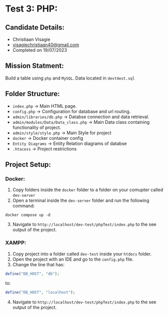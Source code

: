 # Test 3: PHP:

## Candidate Details:
 - Christiaan Visagie
 - visagiechristiaan40@gmail.com
 - Completed on 19/07/2023

## Mission Statment:
Build a table using `php` and `MySQL`. Data located in `devt4est.sql`

## Folder Structure:

 - `index.php` -> Main HTML page.
 - `config.php` -> Configuration for database and url routing.
 - `admin/libraries/db.php` -> Databse connection and data retrieval.
 - `admin/modules/Data/Data_class.php` -> Main Data class containing functionality of project.
 - `admin/style/style.php` -> Main Style for project
 - `docker` -> Docker container config
 - `Entity Diagrams` -> Entity Relation diagrams of databse
 - `.htacess` -> Project restrictions

## Project Setup:

### Docker:
1. Copy folders inside the `docker` folder to a folder on your comupter called `dev-server`
2. Open a terminal inside the `dev-server` folder and run the following command:
```
docker compose up -d
```
3. Navigate to `http://localhost/dev-test/phpTest/index.php` to the see output of the project.

### XAMPP:
1. Copy project into a folder called `dev-test` inside your `htdocs` folder.
2. Open the project with an IDE and go to the `config.php` file.
3. Change the line that has:
```php
define("DB_HOST", "db");
```
to:
```php
define("DB_HOST", "localhost");
```
4. Navigate to `http://localhost/dev-test/phpTest/index.php` to the see output of the project.

